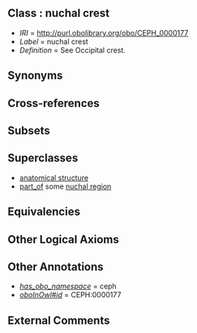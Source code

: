 
## Class : nuchal crest

 * *IRI* = http://purl.obolibrary.org/obo/CEPH_0000177
 * *Label* = nuchal crest
 * *Definition* = See Occipital crest.

## Synonyms


## Cross-references


## Subsets


## Superclasses

 * [anatomical structure](../../UBERON/61/UBERON_0000061.md)
 * [part_of](../../BFO/50/BFO_0000050.md) some [nuchal region](../../CEPH/80/CEPH_0000180.md)

## Equivalencies


## Other Logical Axioms


## Other Annotations

 * *[has_obo_namespace](../../ce/oboInOwl#hasOBONamespace.md)* = ceph
 * *[oboInOwl#id](../../id/oboInOwl#id.md)* = CEPH:0000177

## External Comments

